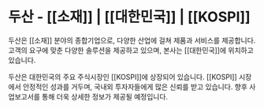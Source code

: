 # 두산 - [[소재]] | [[대한민국]] | [[KOSPI]]

두산은 [[소재]] 분야의 종합기업으로, 다양한 산업에 걸쳐 제품과 서비스를 제공합니다. 고객의 요구에 맞춘 다양한 솔루션을 제공하고 있으며, 본사는 [[대한민국]]에 위치하고 있습니다.

두산은 대한민국의 주요 주식시장인 [[KOSPI]]에 상장되어 있습니다. [[KOSPI]] 시장에서 안정적인 성과를 거두며, 국내외 투자자들에게 많은 신뢰를 받고 있습니다. 향후 사업보고서를 통해 더욱 상세한 정보가 제공될 예정입니다.
